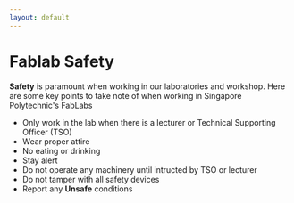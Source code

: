 ```yaml
---
layout: default
---
```


# Fablab Safety

<strong>Safety</strong> is paramount when working in our laboratories and workshop. 
Here are some key points to take note of when working in Singapore Polytechnic's FabLabs

* Only work in the lab when there is a lecturer or Technical Supporting Officer	(TSO)
* Wear proper attire 
* No eating or drinking
* Stay alert
* Do not operate any machinery until intructed by TSO or lecturer
* Do not tamper with all safety devices
* Report any <strong>Unsafe</strong> conditions 


